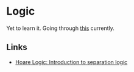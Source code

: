 # Logic
Yet to learn it. Going through [this](https://fldit-www.cs.uni-dortmund.de/~peter/PS07/HR.pdf) currently.

## Links
- [Hoare Logic: Introduction to separation logic](http://www.cl.cam.ac.uk/teaching/1718/HLog+ModC/slides/lecture5-4-updated.pdf)